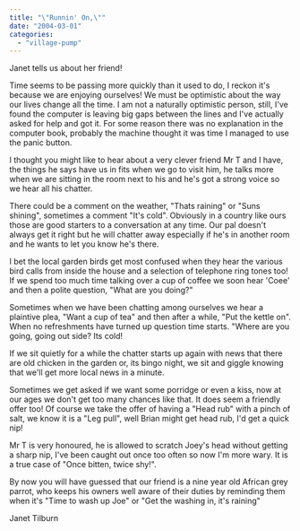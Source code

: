 ```yaml
---
title: "\"Runnin' On,\""
date: "2004-03-01"
categories: 
  - "village-pump"
---
```


Janet tells us about her friend!

Time seems to be passing more quickly than it used to do, I reckon it's because we are enjoying ourselves! We must be optimistic about the way our lives change all the time. I am not a naturally optimistic person, still, I've found the computer is leaving big gaps between the lines and I've actually asked for help and got it. For some reason there was no explanation in the computer book, probably the machine thought it was time I managed to use the panic button.

I thought you might like to hear about a very clever friend Mr T and I have, the things he says have us in fits when we go to visit him, he talks more when we are sitting in the room next to his and he's got a strong voice so we hear all his chatter.

There could be a comment on the weather, "Thats raining" or "Suns shining", sometimes a comment "It's cold". Obviously in a country like ours those are good starters to a conversation at any time. Our pal doesn't always get it right but he will chatter away especially if he's in another room and he wants to let you know he's there.

I bet the local garden birds get most confused when they hear the various bird calls from inside the house and a selection of telephone ring tones too! If we spend too much time talking over a cup of coffee we soon hear 'Coee' and then a polite question, "What are you doing?"

Sometimes when we have been chatting among ourselves we hear a plaintive plea, "Want a cup of tea" and then after a while, "Put the kettle on". When no refreshments have turned up question time starts. "Where are you going, going out side? Its cold!

If we sit quietly for a while the chatter starts up again with news that there are old chicken in the garden or, its bingo night, we sit and giggle knowing that we'll get more local news in a minute.

Sometimes we get asked if we want some porridge or even a kiss, now at our ages we don't get too many chances like that. It does seem a friendly offer too! Of course we take the offer of having a "Head rub" with a pinch of salt, we know it is a "Leg pull", well Brian might get head rub, I'd get a quick nip!

Mr T is very honoured, he is allowed to scratch Joey's head without getting a sharp nip, I've been caught out once too often so now I'm more wary. It is a true case of "Once bitten, twice shy!".

By now you will have guessed that our friend is a nine year old African grey parrot, who keeps his owners well aware of their duties by reminding them when it's "Time to wash up Joe" or "Get the washing in, it's raining"

Janet Tilburn
